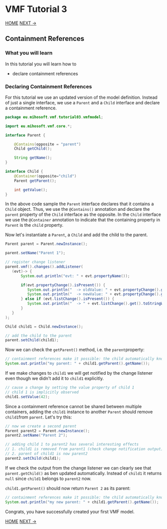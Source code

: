 # VMF Tutorial 3

[HOME](https://github.com/miho/VMF-Tutorials/blob/master/README.md) [NEXT ->](https://github.com/miho/VMF-Tutorials/edit/master/VMF-Tutorial-04/README.md)

## Containment References

### What you will learn

In this tutorial you will learn how to

- declare containment references

### Declaring Containment References

For this tutorial we use an updated version of the model definition. Instead of just a single interface, we use a `Parent` and a `Child` interface and declare a containment reference.

```java
package eu.mihosoft.vmf.tutorial03.vmfmodel;

import eu.mihosoft.vmf.core.*;

interface Parent {

    @Contains(opposite = "parent")
    Child getChild();

    String getName();
}

interface Child {
    @Container(opposite="child")
    Parent getParent();

    int getValue();
}
```

In the above code sample the `Parent` interface declares that it contains a `Child` object. Thus, we use the `@Contains()` annotation and declare the `parent` property of the `Child` interface as the opposite. In the `Child` interface we use the `@Container` annotation to indicate that the containing property in `Parent` is the `child` property.

Now let's instantiate a `Parent`, a `Child` and add the child to the parent.

```java
Parent parent = Parent.newInstance();

parent.setName("Parent 1");

// register change listener
parent.vmf().changes().addListener(
   (evt)-> {
       System.out.println("evt: " + evt.propertyName());

       if(evt.propertyChange().isPresent()) {
          System.out.println("  -> oldValue: " + evt.propertyChange().get().oldValue());
          System.out.println("  -> newValue: " + evt.propertyChange().get().newValue());
       } else if (evt.listChange().isPresent()) {
          System.out.println("  -> " + evt.listChange().get().toStringWithDetails());
       }
   }
);

Child child1 = Child.newInstance();

// add the child to the parent
parent.setChild(child1);
```

Now we can check the `getParent()` method, i.e. the `parent`property:

```java
// containment references make it possible: the child automatically knows its parent
System.out.println("my parent: " + child1.getParent().getName());
```

If we make changes to `child1` we will get notified by the change listener even though we didn't add it to `child1` explicitly. 

```java
// cause a change by setting the value property of child 1
// child 1 is implicitly observed
child1.setValue(42);
```

Since a containment reference cannot be shared between multiple containers, adding the `child1` instance to another `Parent` should remove `child1`from `parent`. Let's try this:

```java
// now we create a second parent
Parent parent2 = Parent.newInstance();
parent2.setName("Parent 2");

// adding child 1 to parent2 has several interesting effects
// 1. child1 is removed from parent1 (check change notification output)
// 2. parent of child1 is now parent2
parent2.setChild(child1);
```
If we check the output from the change listener we can clearly see that `parent.getChild()` as ben updated automatically. Instead of `child1` it returns `null` since `child1` belongs to `parent2` now.

`child1.getParent()` should now return `Parent 2` as its parent:

```java
// containment references make it possible: the child automatically knows its new parent
System.out.println("my new parent: " + child1.getParent().getName());
```





Congrats, you have successfully created your first VMF model.

[HOME](https://github.com/miho/VMF-Tutorials/blob/master/README.md) [NEXT ->](https://github.com/miho/VMF-Tutorials/edit/master/VMF-Tutorial-04/README.md)




